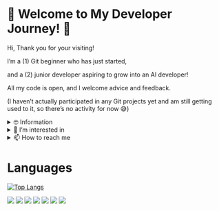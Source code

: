 # 🌱 Welcome to My Developer Journey! 🌱
Hi, Thank you for your visiting!

I’m a (1) Git beginner who has just started, 

and a (2) junior developer aspiring to grow into an AI developer! 

All my code is open, and I welcome advice and feedback. 

(I haven’t actually participated in any Git projects yet and am still getting used to it, so there’s no activity for now 😅)

<details>
  <summary>
  🤓 Information
</summary>
  
  - 🎓 Bachelor of Software Engineering, College of Software Convergence, Sejong University 2022.03~2026.02
</details>

<details>
<summary>
  👀 I’m interested in
</summary>
  
  - 💕 language : C/C++, C#, Python
  - ✨ field : AI/ML, IoT/Embedded, Computer Graphics, Game Programming
  - ✍️ studying : Algorithm, Computer Graphics
</details>
<details>
<summary>
  📫 How to reach me
</summary>

  - ✉️ email : kkyanwoo@gmail.com
  - 🌱 Linkedin : https://www.linkedin.com/in/yanwoo-kim-395b80309/
  - 🎮 steam : niar / 1209408742
</details>


# Languages
[![Top Langs](https://github-readme-stats.vercel.app/api/top-langs/?username=yanwoo8)](https://github.com/anuraghazra/github-readme-stats)
<div align=left>
  <img src="https://img.shields.io/badge/c-A8B9CC?style=for-the-badge&logo=c&logoColor=white">
  <img src="https://img.shields.io/badge/c++-00599C?style=for-the-badge&logo=c%2B%2B&logoColor=white">
  <img src="https://img.shields.io/badge/python-3776AB?style=for-the-badge&logo=python&logoColor=white">
  <img src="https://img.shields.io/badge/mysql-4479A1?style=for-the-badge&logo=mysql&logoColor=white"> 
  <img src="https://img.shields.io/badge/mariaDB-003545?style=for-the-badge&logo=mariaDB&logoColor=white">
  <img src="https://img.shields.io/badge/github-181717?style=for-the-badge&logo=github&logoColor=white">
  <img src="https://img.shields.io/badge/git-F05032?style=for-the-badge&logo=git&logoColor=white">
